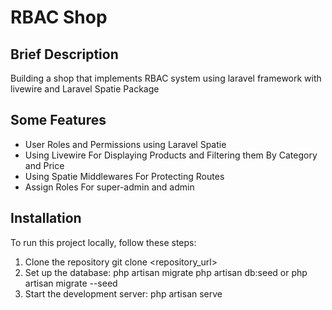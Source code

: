 # RBAC Shop

## Brief Description
Building a shop that implements RBAC system using laravel framework with livewire and Laravel Spatie Package

## Some Features
- User Roles and Permissions using Laravel Spatie
- Using Livewire For Displaying Products and Filtering them By Category and Price
- Using Spatie Middlewares For Protecting Routes
- Assign Roles For super-admin and admin


## Installation
To run this project locally, follow these steps:

1. Clone the repository
   git clone <repository_url>
2. Set up the database:
   php artisan migrate
   php artisan db:seed
   or
   php artisan migrate --seed
4. Start the development server:
   php artisan serve
